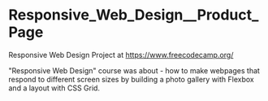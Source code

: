 # Responsive_Web_Design__Product_Page

Responsive Web Design Project at https://www.freecodecamp.org/

"Responsive Web Design" course was about - how to make webpages that respond to different screen sizes by building a photo gallery with Flexbox and a layout with CSS Grid.
